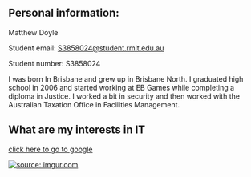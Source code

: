 

## Personal information: 
Matthew Doyle


Student email: 
S3858024@student.rmit.edu.au

Student number: 
S3858024

I was born In Brisbane and grew up in Brisbane North. I graduated high school in 2006 and started working at EB Games while completing a diploma in Justice. I worked a bit in security and then worked with the Australian Taxation Office in Facilities Management. 

## What are my interests in IT

[click here to go to google](https://www.google.com)


<a href="https://imgur.com/bsOorc4"><img src="https://i.imgur.com/bsOorc4.jpg?1" title="source: imgur.com" /></a>
